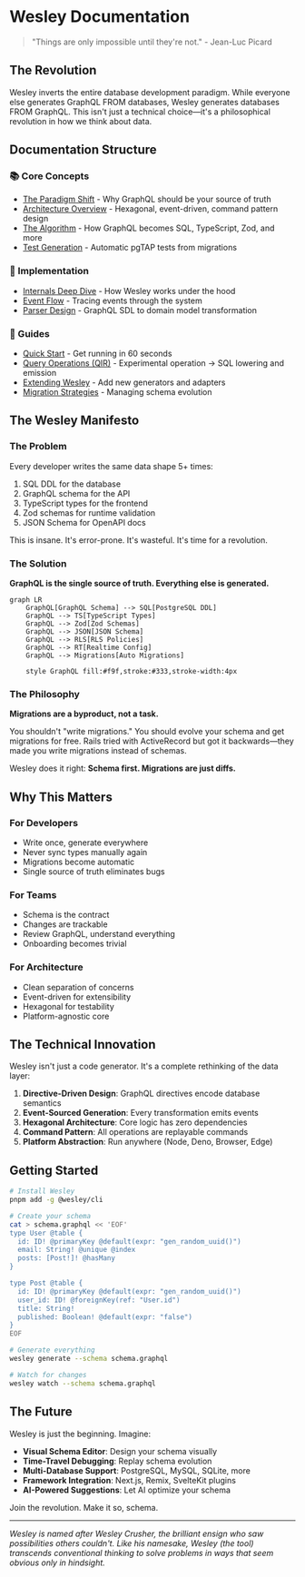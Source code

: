 # Wesley Documentation

> "Things are only impossible until they're not." - Jean-Luc Picard

## The Revolution

Wesley inverts the entire database development paradigm. While everyone else generates GraphQL FROM databases, Wesley generates databases FROM GraphQL. This isn't just a technical choice—it's a philosophical revolution in how we think about data.

## Documentation Structure

### 📚 Core Concepts
- [The Paradigm Shift](./architecture/paradigm-shift.md) - Why GraphQL should be your source of truth
- [Architecture Overview](./architecture/overview.md) - Hexagonal, event-driven, command pattern design
- [The Algorithm](./architecture/algorithm.md) - How GraphQL becomes SQL, TypeScript, Zod, and more
- [Test Generation](./architecture/test-generation.md) - Automatic pgTAP tests from migrations

### 🔧 Implementation
- [Internals Deep Dive](./internals/deep-dive.md) - How Wesley works under the hood
- [Event Flow](./internals/event-flow.md) - Tracing events through the system
- [Parser Design](./internals/parser.md) - GraphQL SDL to domain model transformation

### 📖 Guides
- [Quick Start](./guides/quick-start.md) - Get running in 60 seconds
- [Query Operations (QIR)](./guides/qir-ops.md) - Experimental operation → SQL lowering and emission
- [Extending Wesley](./guides/extending.md) - Add new generators and adapters
- [Migration Strategies](./guides/migrations.md) - Managing schema evolution

## The Wesley Manifesto

### The Problem
Every developer writes the same data shape 5+ times:
1. SQL DDL for the database
2. GraphQL schema for the API
3. TypeScript types for the frontend
4. Zod schemas for runtime validation
5. JSON Schema for OpenAPI docs

This is insane. It's error-prone. It's wasteful. It's time for a revolution.

### The Solution
**GraphQL is the single source of truth. Everything else is generated.**

```mermaid
graph LR
    GraphQL[GraphQL Schema] --> SQL[PostgreSQL DDL]
    GraphQL --> TS[TypeScript Types]
    GraphQL --> Zod[Zod Schemas]
    GraphQL --> JSON[JSON Schema]
    GraphQL --> RLS[RLS Policies]
    GraphQL --> RT[Realtime Config]
    GraphQL --> Migrations[Auto Migrations]
    
    style GraphQL fill:#f9f,stroke:#333,stroke-width:4px
```

### The Philosophy

**Migrations are a byproduct, not a task.**

You shouldn't "write migrations." You should evolve your schema and get migrations for free. Rails tried with ActiveRecord but got it backwards—they made you write migrations instead of schemas.

Wesley does it right: **Schema first. Migrations are just diffs.**

## Why This Matters

### For Developers
- Write once, generate everywhere
- Never sync types manually again
- Migrations become automatic
- Single source of truth eliminates bugs

### For Teams
- Schema is the contract
- Changes are trackable
- Review GraphQL, understand everything
- Onboarding becomes trivial

### For Architecture
- Clean separation of concerns
- Event-driven for extensibility
- Hexagonal for testability
- Platform-agnostic core

## The Technical Innovation

Wesley isn't just a code generator. It's a complete rethinking of the data layer:

1. **Directive-Driven Design**: GraphQL directives encode database semantics
2. **Event-Sourced Generation**: Every transformation emits events
3. **Hexagonal Architecture**: Core logic has zero dependencies
4. **Command Pattern**: All operations are replayable commands
5. **Platform Abstraction**: Run anywhere (Node, Deno, Browser, Edge)

## Getting Started

```bash
# Install Wesley
pnpm add -g @wesley/cli

# Create your schema
cat > schema.graphql << 'EOF'
type User @table {
  id: ID! @primaryKey @default(expr: "gen_random_uuid()")
  email: String! @unique @index
  posts: [Post!]! @hasMany
}

type Post @table {
  id: ID! @primaryKey @default(expr: "gen_random_uuid()")
  user_id: ID! @foreignKey(ref: "User.id")
  title: String!
  published: Boolean! @default(expr: "false")
}
EOF

# Generate everything
wesley generate --schema schema.graphql

# Watch for changes
wesley watch --schema schema.graphql
```

## The Future

Wesley is just the beginning. Imagine:

- **Visual Schema Editor**: Design your schema visually
- **Time-Travel Debugging**: Replay schema evolution
- **Multi-Database Support**: PostgreSQL, MySQL, SQLite, more
- **Framework Integration**: Next.js, Remix, SvelteKit plugins
- **AI-Powered Suggestions**: Let AI optimize your schema

Join the revolution. Make it so, schema.

---

*Wesley is named after Wesley Crusher, the brilliant ensign who saw possibilities others couldn't. Like his namesake, Wesley (the tool) transcends conventional thinking to solve problems in ways that seem obvious only in hindsight.*
